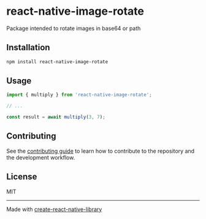 # react-native-image-rotate

Package intended to rotate images in base64 or path

## Installation

```sh
npm install react-native-image-rotate
```

## Usage

```js
import { multiply } from 'react-native-image-rotate';

// ...

const result = await multiply(3, 7);
```

## Contributing

See the [contributing guide](CONTRIBUTING.md) to learn how to contribute to the repository and the development workflow.

## License

MIT

---

Made with [create-react-native-library](https://github.com/callstack/react-native-builder-bob)
